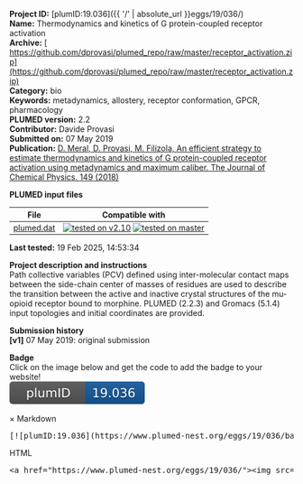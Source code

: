**Project ID:** [plumID:19.036]({{ '/' | absolute_url }}eggs/19/036/)  
**Name:**  Thermodynamics and kinetics of G protein-coupled receptor activation  
**Archive:** [ https://github.com/dprovasi/plumed_repo/raw/master/receptor_activation.zip](https://github.com/dprovasi/plumed_repo/raw/master/receptor_activation.zip)  
**Category:**  bio  
**Keywords:**  metadynamics, allostery, receptor conformation, GPCR, pharmacology  
**PLUMED version:**  2.2  
**Contributor:**  Davide Provasi  
**Submitted on:** 07 May 2019  
**Publication:** [D. Meral, D. Provasi, M. Filizola, An efficient strategy to estimate thermodynamics and kinetics of G protein-coupled receptor activation using metadynamics and maximum caliber. The Journal of Chemical Physics. 149 (2018)](http://dx.doi.org/10.1063/1.5060960)  
  
**PLUMED input files**  
  
| File     | Compatible with |  
|:--------:|:--------:|  
| [plumed.dat](./data/plumed.dat.md) |  [![tested on v2.10](https://img.shields.io/badge/v2.10-passing-green.svg)](data/plumed.dat.plumed.stderr) [![tested on master](https://img.shields.io/badge/master-passing-green.svg)](data/plumed.dat.plumed_master.stderr) |  
  
**Last tested:**  19 Feb 2025, 14:53:34
  
**Project description and instructions**  
Path collective variables (PCV) defined using inter-molecular contact maps between the side-chain center of masses of residues are used to describe the transition between the active and inactive crystal structures of the mu-opioid receptor bound to morphine. PLUMED (2.2.3) and Gromacs (5.1.4) input topologies and initial coordinates are provided. 

  
**Submission history**  
**[v1]** 07 May 2019: original submission  
  
**Badge**  
Click on the image below and get the code to add the badge to your website!  
<img src="./badge.svg" alt="plumeDnest:19.036" id="myBtn" class="badge">
<div id="myModal" class="modal">
  <div class="modal-content">
    <span class="close">&times;</span>
    Markdown<pre>[![plumID:19.036](https://www.plumed-nest.org/eggs/19/036/badge.svg)](https://www.plumed-nest.org/eggs/19/036/)</pre>
    HTML<pre>&lt;a href="https://www.plumed-nest.org/eggs/19/036/"&gt;&lt;img src="https://www.plumed-nest.org/eggs/19/036/badge.svg" alt="plumID:19.036"&gt;&lt;/a&gt;</pre>
  </div>
</div>
